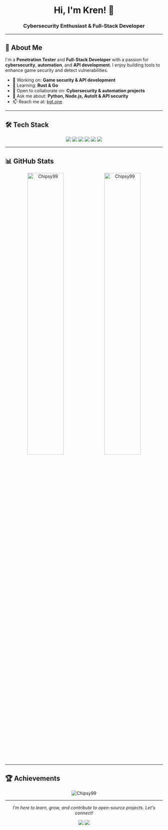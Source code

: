 <h1 align="center">Hi, I'm Kren! 👋</h1>
<h3 align="center">Cybersecurity Enthusiast & Full-Stack Developer</h3>

---

## 🚀 About Me

I'm a **Penetration Tester** and **Full-Stack Developer** with a passion for **cybersecurity**, **automation**, and **API development**. I enjoy building tools to enhance game security and detect vulnerabilities.

- 🔭 Working on: **Game security & API development**
- 🌱 Learning: **Rust & Go**
- 🤝 Open to collaborate on: **Cybersecurity & automation projects**
- 💬 Ask me about: **Python, Node.js, AutoIt & API security**
- 📫 Reach me at: [kgt.one](https://kgt.one)

---

## 🛠️ Tech Stack

<p align="center">
  <img src="https://img.shields.io/badge/Python-3776AB?style=for-the-badge&logo=python&logoColor=white" />
  <img src="https://img.shields.io/badge/Node.js-43853D?style=for-the-badge&logo=node-dot-js&logoColor=white" />
  <img src="https://img.shields.io/badge/AutoIt-1C3552?style=for-the-badge&logo=autoit&logoColor=white" />
  <img src="https://img.shields.io/badge/JavaScript-F7DF1E?style=for-the-badge&logo=javascript&logoColor=black" />
  <img src="https://img.shields.io/badge/MySQL-4479A1?style=for-the-badge&logo=mysql&logoColor=white" />
  <img src="https://img.shields.io/badge/cPanel-FF6C2C?style=for-the-badge&logo=cpanel&logoColor=white" />
</p>

---

## 📊 GitHub Stats

<p align="center">
  <img width="48%" src="https://github-readme-stats.vercel.app/api?username=Chipsy99&show_icons=true&theme=light&hide_border=true" alt="Chipsy99" />
  <img width="48%" src="https://github-readme-streak-stats.herokuapp.com/?user=Chipsy99&theme=light&hide_border=true" alt="Chipsy99" />
</p>

---

## 🏆 Achievements

<p align="center">
  <img src="https://github-profile-trophy.vercel.app/?username=Chipsy99&theme=flat&row=1&column=6" alt="Chipsy99" />
</p>

---

<p align="center">
  <i>I'm here to learn, grow, and contribute to open-source projects. Let's connect!</i>
</p>

<p align="center">
  <a href="https://kgt.one" target="_blank"><img src="https://img.shields.io/badge/-Website-0A66C2?style=for-the-badge&logo=google-chrome&logoColor=white"></a>
  <a href="https://discord.com/users/1143203604447109202" target="_blank"><img src="https://img.shields.io/badge/Discord-5865F2?style=for-the-badge&logo=discord&logoColor=white"></a>
</p>

